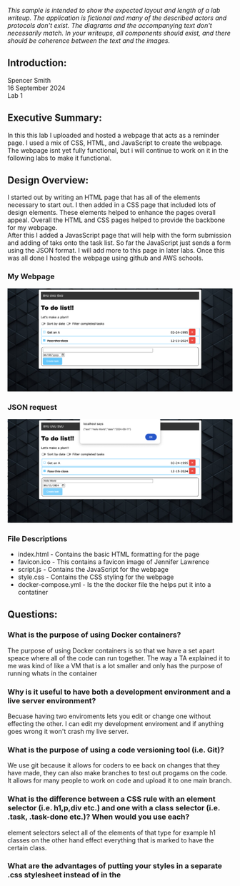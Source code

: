 *This sample is intended to show the expected layout and length of a lab writeup. The application is fictional and many of the described actors and protocols don't exist. The diagrams and the accompanying text don't necessarily match. In your writeups, all components should exist, and there should be coherence between the text and the images.*

## Introduction:
Spencer Smith  
16 September 2024  
Lab 1  

## Executive Summary:

In this this lab I uploaded and hosted a webpage that acts as a reminder page.  I used a mix of CSS, HTML, and JavaScript to create the webpage.  The webpage isnt yet fully functional, but i will continue to work on it in the following labs to make it functional. 

## Design Overview:

I started out by writing an HTML page that has all of the elements necessary to start out.  I then added in a CSS page that included lots of design elements.  These elements helped to enhance the pages overall appeal.  Overall the HTML and CSS pages helped to provide the backbone for my webpage.  
After this I added a JavasScript page that will help with the form submission and adding of taks onto the task list.  So far the JavaScript just sends a form using the JSON format.  I will add more to this page in later labs.  Once this was all done I hosted the webpage using github and AWS schools.  

### My Webpage
![My Webpage](./img/webpage.png)

### JSON request
![My Webpage with JSON Submission](./img/JSON.png)

### File Descriptions

* index.html - Contains the basic HTML formatting for the page
* favicon.ico - This contains a favicon image of Jennifer Lawrence
* script.js - Contains the JavaScript for the webpage
* style.css - Contains the CSS styling for the webpage
* docker-compose.yml - Is the the docker file the helps put it into a contatiner


## Questions:

### What is the purpose of using Docker containers?
The purpose of using Docker containers is so that we have a set apart speace where all of the code can run together.  The way a TA explained it to me was kind of like a VM that is a lot smaller and only has the purpose of running whats in the container
### Why is it useful to have both a development environment and a live server environment?
Becuase having two enviroments lets you edit or change one without effecting the other.  I can edit my development enviroment and if anything goes wrong it won't crash my live server.  
### What is the purpose of using a code versioning tool (i.e. Git)?
We use git because it allows for coders to ee back on changes that they have made, they can also make branches to test out progams on the code.  It allows for many people to work on code and upload it to one main branch.  
### What is the difference between a CSS rule with an element selector (i.e. h1,p,div etc.) and one with a class selector (i.e. .task, .task-done etc.)? When would you use each?
element selectors select all of the elements of that type for example h1 classes on the other hand effect everything that is marked to have the certain class. 
### What are the advantages of putting your styles in a separate .css stylesheet instead of in the <style> element of <head>?
This allows you to write CSS that can effect and change multiple pages.  You can have a uniform CSS page for your entire website instead of writeing the same code multiple times.  
### How do web browsers choose which CSS to use for an HTML element when the CSS rules contradict each other? What is the order of precedence for CSS rules?
It is whatever was last said basically.  if you link two css sheets it will be the one thats put last that will take presidence.  
### Why should you disable directory access for your server?
This helps to keep information secure.  people can't access information in the directory that could be sensitive.  


## Lessons Learned:
### Docker Problem
One of the problems that I had while doing this lab was setting up docker.  Docker is a complicated program that requires experience to work properly.  When I started this project I couldn't get Docker set up.  I spent a couple of hours on it, I eventually ended up going to one of the TAs to help me with my problem.  It ended up being that I hadn't set up the docker file correctly.  

### Margins and Formatting
Another problem that I had was getting the formatting and margins correct in the webpage.  I was trying to get the webpage to look good on a mobile screen.  I couldn't get the webpage to format correctly.  It was happening becuase I was trying to format using specific measurements instead of relative measurments that could change around depending on the size of the screen.  The solution was changing all of my measurments to be dynamic for individual screens.  

### Favicon
Favicons are small images that are on the corner of the webpage tab.  I couldn't get my favicon to load.  This was due to the fact that I hadn't done a hard refresh.  I finally figured how to due so and once I did it the favicon loaded.  
## Conclusions :

- Put Favicons on webpages
- Use CSS in all three ways of linking to HTML
- Create and use Javascript
- Create and input data into an HTML file

## References

https://www.w3schools.com/html/default.asp
https://csszengarden.com/